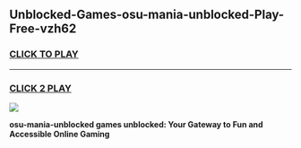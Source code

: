 
## Unblocked-Games-osu-mania-unblocked-Play-Free-vzh62
<h3>
<a href="https://premium76.site?title=osu-mania-unblocked&ref=12A">CLICK TO PLAY</a></h3>
<hr>

<h3>
<a href="https://premium76.site?title=osu-mania-unblocked&ref=12A">CLICK 2 PLAY</a>
  
</h3>

<a href="https://premium76.site?title=osu-mania-unblocked&ref=12A"><img src="https://clearcache.store/games.png"></a>


**osu-mania-unblocked games unblocked: Your Gateway to Fun and Accessible Online Gaming**
